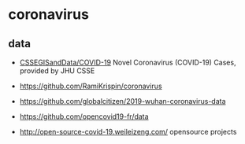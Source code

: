 # coronavirus

## data

- [CSSEGISandData/COVID-19](https://github.com/CSSEGISandData/COVID-19) Novel Coronavirus (COVID-19) Cases, provided by JHU CSSE 
- https://github.com/RamiKrispin/coronavirus
- https://github.com/globalcitizen/2019-wuhan-coronavirus-data
- https://github.com/opencovid19-fr/data

- http://open-source-covid-19.weileizeng.com/ opensource projects
